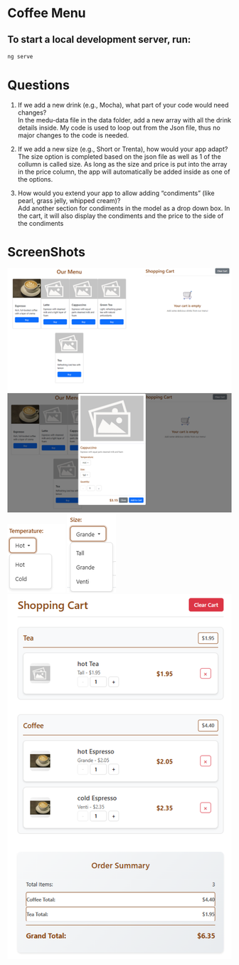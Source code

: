 # Coffee Menu
## To start a local development server, run:

```bash
ng serve
```

# Questions
 
1. If we add a new drink (e.g., Mocha), what part of your code would need changes?   
In the medu-data file in the data folder, add a new array with all the drink details inside. My code is used to loop out from the Json file, thus no major changes to the code is needed.


2. If we add a new size (e.g., Short or Trenta), how would your app adapt?  
The size option is completed based on the json file as well as 1 of the collumn is called size. As long as the size and price is put into the array in the price column, the app will automatically be added inside as one of the options.


3. How would you extend your app to allow adding “condiments” (like pearl, grass jelly, whipped cream)?  
Add another section for condiments in the model as a drop down box. In the cart, it will also display the condiments and the price to the side of the condiments

# ScreenShots
![Main](image.png)  
![Drink-Details](image-1.png)  
![Hot&Cold](image-2.png)
![Size](image-3.png)  
![ShoppingCart](image-4.png)
